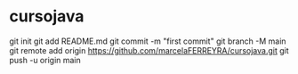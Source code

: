 # cursojava
git init
git add README.md
git commit -m "first commit"
git branch -M main
git remote add origin https://github.com/marcelaFERREYRA/cursojava.git
git push -u origin main
